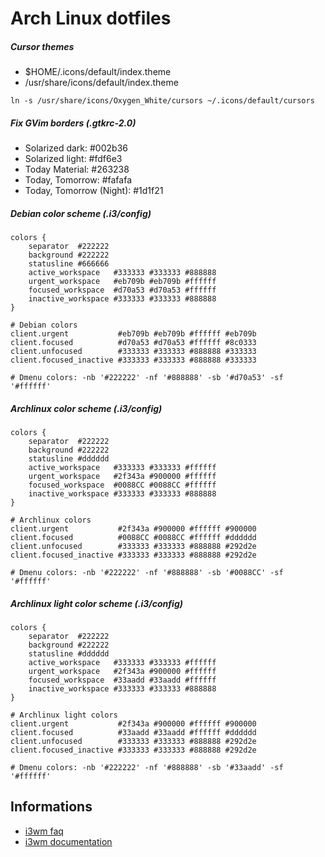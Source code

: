 # Arch Linux dotfiles

##### Cursor themes

* $HOME/.icons/default/index.theme
* /usr/share/icons/default/index.theme

`ln -s /usr/share/icons/Oxygen_White/cursors ~/.icons/default/cursors`

##### Fix GVim borders (.gtkrc-2.0)

* Solarized dark: #002b36
* Solarized light: #fdf6e3
* Today Material: #263238
* Today, Tomorrow: #fafafa
* Today, Tomorrow (Night): #1d1f21

##### Debian color scheme (.i3/config)
    colors {
        separator  #222222
        background #222222
        statusline #666666
        active_workspace   #333333 #333333 #888888
        urgent_workspace   #eb709b #eb709b #ffffff
        focused_workspace  #d70a53 #d70a53 #ffffff
        inactive_workspace #333333 #333333 #888888
    }

    # Debian colors
    client.urgent           #eb709b #eb709b #ffffff #eb709b
    client.focused          #d70a53 #d70a53 #ffffff #8c0333
    client.unfocused        #333333 #333333 #888888 #333333
    client.focused_inactive #333333 #333333 #888888 #333333

    # Dmenu colors: -nb '#222222' -nf '#888888' -sb '#d70a53' -sf '#ffffff'

##### Archlinux color scheme (.i3/config)

    colors {
        separator  #222222
        background #222222
        statusline #dddddd
        active_workspace   #333333 #333333 #ffffff
        urgent_workspace   #2f343a #900000 #ffffff
        focused_workspace  #0088CC #0088CC #ffffff
        inactive_workspace #333333 #333333 #888888
    }

    # Archlinux colors
    client.urgent           #2f343a #900000 #ffffff #900000
    client.focused          #0088CC #0088CC #ffffff #dddddd
    client.unfocused        #333333 #333333 #888888 #292d2e
    client.focused_inactive #333333 #333333 #888888 #292d2e

    # Dmenu colors: -nb '#222222' -nf '#888888' -sb '#0088CC' -sf '#ffffff'

##### Archlinux light color scheme (.i3/config)

    colors {
        separator  #222222
        background #222222
        statusline #dddddd
        active_workspace   #333333 #333333 #ffffff
        urgent_workspace   #2f343a #900000 #ffffff
        focused_workspace  #33aadd #33aadd #ffffff
        inactive_workspace #333333 #333333 #888888
    }

    # Archlinux light colors
    client.urgent           #2f343a #900000 #ffffff #900000
    client.focused          #33aadd #33aadd #ffffff #dddddd
    client.unfocused        #333333 #333333 #888888 #292d2e
    client.focused_inactive #333333 #333333 #888888 #292d2e

    # Dmenu colors: -nb '#222222' -nf '#888888' -sb '#33aadd' -sf '#ffffff'

## Informations

* [i3wm faq](https://faq.i3wm.org/questions/)
* [i3wm documentation](http://i3wm.org/docs/)

